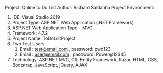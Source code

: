 
Project: Online to Do List
Author: Richard Saldanha
Project Environment:
1.	IDE: Visual Studio 2019
2.	Project Type: ASP.NET Web Application (.NET Framework)
3.	ASP.NET Web Application Type - MVC
4.	Framework: 4.7.2
5.	Project Name:  ToDoListProject
6.	Two Test Users 
	1. Email : test@email.com , password: pwd123
  	2. Email : user@email.com , password: Power@12345
7. Technology: ASP.NET MVC, C#, Entity Framework, Razor, HTML, CSS, Bootstrap, JavaScript, jQuery, AJAX


